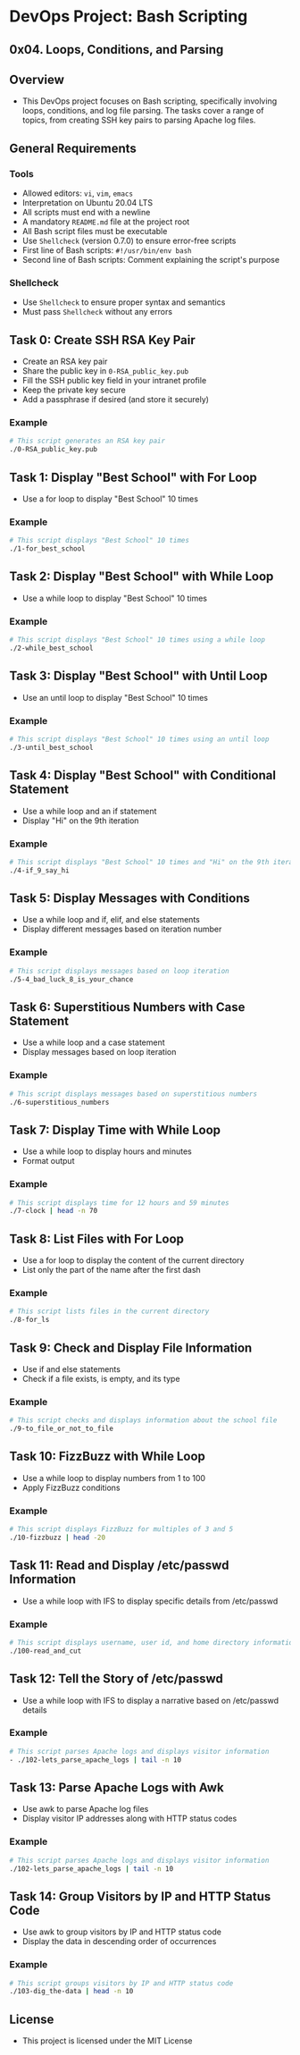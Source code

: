 # DevOps Project: Bash Scripting

## 0x04. Loops, Conditions, and Parsing

## Overview

- This DevOps project focuses on Bash scripting, specifically involving loops, conditions, and log file parsing. The tasks cover a range of topics, from creating SSH key pairs to parsing Apache log files.

## General Requirements

### Tools

- Allowed editors: `vi`, `vim`, `emacs`
- Interpretation on Ubuntu 20.04 LTS
- All scripts must end with a newline
- A mandatory `README.md` file at the project root
- All Bash script files must be executable
- Use `Shellcheck` (version 0.7.0) to ensure error-free scripts
- First line of Bash scripts: `#!/usr/bin/env bash`
- Second line of Bash scripts: Comment explaining the script's purpose

### Shellcheck

- Use `Shellcheck` to ensure proper syntax and semantics
- Must pass `Shellcheck` without any errors

## Task 0: Create SSH RSA Key Pair

- Create an RSA key pair
- Share the public key in `0-RSA_public_key.pub`
- Fill the SSH public key field in your intranet profile
- Keep the private key secure
- Add a passphrase if desired (and store it securely)

### Example

```bash
# This script generates an RSA key pair
./0-RSA_public_key.pub
```

## Task 1: Display "Best School" with For Loop
- Use a for loop to display "Best School" 10 times

### Example
```bash
# This script displays "Best School" 10 times
./1-for_best_school
```

## Task 2: Display "Best School" with While Loop
- Use a while loop to display "Best School" 10 times

### Example
```bash
# This script displays "Best School" 10 times using a while loop
./2-while_best_school
```

## Task 3: Display "Best School" with Until Loop
- Use an until loop to display "Best School" 10 times
### Example
```bash
# This script displays "Best School" 10 times using an until loop
./3-until_best_school
```

## Task 4: Display "Best School" with Conditional Statement
- Use a while loop and an if statement
- Display "Hi" on the 9th iteration
### Example
```bash
# This script displays "Best School" 10 times and "Hi" on the 9th iteration
./4-if_9_say_hi
```

## Task 5: Display Messages with Conditions
- Use a while loop and if, elif, and else statements
- Display different messages based on iteration number
### Example
```bash
# This script displays messages based on loop iteration
./5-4_bad_luck_8_is_your_chance
```

## Task 6: Superstitious Numbers with Case Statement
- Use a while loop and a case statement
- Display messages based on loop iteration
### Example
```bash
# This script displays messages based on superstitious numbers
./6-superstitious_numbers
```

## Task 7: Display Time with While Loop
- Use a while loop to display hours and minutes
- Format output
### Example
```bash
# This script displays time for 12 hours and 59 minutes
./7-clock | head -n 70
```

## Task 8: List Files with For Loop
- Use a for loop to display the content of the current directory
- List only the part of the name after the first dash
### Example
```bash
# This script lists files in the current directory
./8-for_ls
```

## Task 9: Check and Display File Information
- Use if and else statements
- Check if a file exists, is empty, and its type
### Example
```bash
# This script checks and displays information about the school file
./9-to_file_or_not_to_file
```
## Task 10: FizzBuzz with While Loop
- Use a while loop to display numbers from 1 to 100
- Apply FizzBuzz conditions
### Example
```bash
# This script displays FizzBuzz for multiples of 3 and 5
./10-fizzbuzz | head -20
```

## Task 11: Read and Display /etc/passwd Information
- Use a while loop with IFS to display specific details from /etc/passwd
### Example
```bash
# This script displays username, user id, and home directory information
./100-read_and_cut
```

## Task 12: Tell the Story of /etc/passwd
- Use a while loop with IFS to display a narrative based on /etc/passwd details
### Example
```bash
# This script parses Apache logs and displays visitor information
- ./102-lets_parse_apache_logs | tail -n 10
```

## Task 13: Parse Apache Logs with Awk
- Use awk to parse Apache log files
- Display visitor IP addresses along with HTTP status codes

### Example
```bash
# This script parses Apache logs and displays visitor information
./102-lets_parse_apache_logs | tail -n 10
```

## Task 14: Group Visitors by IP and HTTP Status Code
- Use awk to group visitors by IP and HTTP status code
- Display the data in descending order of occurrences

### Example
```bash
# This script groups visitors by IP and HTTP status code
./103-dig_the-data | head -n 10
```

## License
- This project is licensed under the MIT License